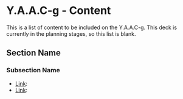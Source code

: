 <!-- ======================================== yaacg-content.md Start ======================================== -->


<!-- ------------------------------ Intro Start ------------------------------ -->

# Y.A.A.C-g - Content

This is a list of content to be included on the Y.A.A.C-g.  This deck is currently in the planning stages, so this list is blank.

<!-- ------------------------------ Intro End ------------------------------ -->


<!-- ------------------------------ Overview Start ------------------------------ -->

<!-- ------------------------------ Overview End ------------------------------ -->


<!-- ------------------------------ Section Start ------------------------------ -->

## Section Name

<!-- ++++++++++++++++++++ Subsection Start ++++++++++++++++++++ -->

### Subsection Name

* [Link](https://www.google.com/): 
* [Link](https://www.google.com/): 

<!-- ++++++++++++++++++++ Subsection End ++++++++++++++++++++ -->

<!-- ------------------------------ Section End ------------------------------ -->


<!-- ------------------------------ Outro Start ------------------------------ -->

<!-- ------------------------------ Outro End ------------------------------ -->


<!-- ======================================== yaacg-content.md End ======================================== -->
